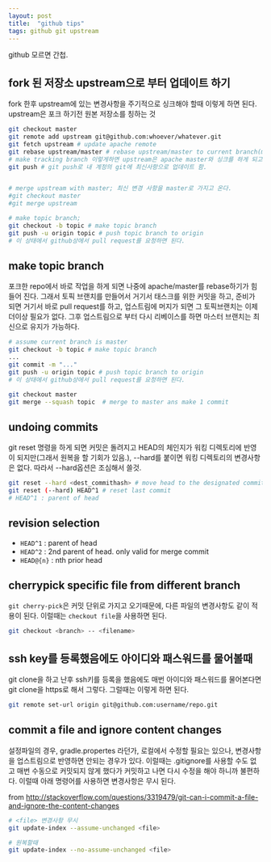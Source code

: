 ```yaml
---
layout: post
title:  "github tips"
tags: github git upstream
---
```


github 모르면 간첩.

## fork 된 저장소 upstream으로 부터 업데이트 하기

fork 한후 upstream에 있는 변경사항을 주기적으로 싱크해야 할때 이렇게 하면 된다.
upstream은 포크 하기전 원본 저장소를 칭하는 것

```bash
git checkout master
git remote add upstream git@github.com:whoever/whatever.git
git fetch upstream # update apache remote
git rebase upstream/master # rebase upstream/master to current branch(master)
# make tracking branch 이렇게하면 upstream은 apache master와 싱크를 하게 되고, 로컬에 unpushed commit이 생기게 된다.
git push # git push로 내 계정의 git에 최신사항으로 업데이트 함.


# merge upstream with master; 최신 변경 사항을 master로 가지고 온다.
#git checkout master
#git merge upstream

# make topic branch;
git checkout -b topic # make topic branch
git push -u origin topic # push topic branch to origin
# 이 상태에서 github상에서 pull request를 요청하면 된다.
```

## make topic branch

포크한 repo에서 바로 작업을 하게 되면 나중에 apache/master를 rebase하기가 힘들어 진다. 그래서 토픽 브랜치를 만들어서 거기서 태스크를 위한 커밋을 하고, 준비가 되면 거기서 바로 pull request를 하고, 업스트림에 머지가 되면 그 토픽브랜치는 이제 더이상 필요가 없다. 그후 업스트림으로 부터 다시 리베이스를 하면 마스터 브랜치는 최신으로 유지가 가능하다.


```bash
# assume current branch is master
git checkout -b topic # make topic branch
...
git commit -m "..."
git push -u origin topic # push topic branch to origin
# 이 상태에서 github상에서 pull request를 요청하면 된다.

git checkout master
git merge --squash topic  # merge to master ans make 1 commit
```


## undoing commits

git reset 명령을 하게 되면 커밋은 돌려지고 HEAD의 체인지가 워킹 디렉토리에 반영이 되지만(그래서 원복을 할 기회가 있음.), --hard를 붙이면 워킹 디렉토리의 변경사항은 없다. 따라서 --hard옵션은 조심해서 쓸것.

```bash
git reset --hard <dest_commithash> # move head to the designated commit
git reset (--hard) HEAD^1 # reset last commit
# HEAD^1 : parent of head
```


## revision selection


- `HEAD^1` : parent of head
- `HEAD^2` : 2nd parent of head. only valid for merge commit
- `HEAD@{n}` : nth prior head

## cherrypick specific file from different branch

`git cherry-pick`은 커밋 단위로 가지고 오기때문에, 다른 파일의 변경사항도 같이 적용이 된다. 이럴때는 `checkout file`을 사용하면 된다.


```bash
git checkout <branch> -- <filename>
```

## ssh key를 등록했음에도 아이디와 패스워드를 물어볼때
git clone을 하고 난후 ssh키를 등록을 했음에도 매번 아이디와 패스워드를 물어본다면 git clone을 https로 해서 그렇다. 그럴때는 이렇게 하면 된다.

```bash
git remote set-url origin git@github.com:username/repo.git
```

## commit a file and ignore content changes

설정파일의 경우, gradle.propertes 라던가, 로컬에서 수정할 필요는 있으나, 변경사항을 업스트림으로 반영하면 안되는 경우가 있다. 이럴때는 .gitignore를 사용할 수도 없고 매번 수동으로 커밋되지 않게 했다가 커밋하고 나면 다시 수정을 해야 하니까 불편하다. 이럴때 아래 명령어를 사용하면 변경사항은 무시 된다.

from http://stackoverflow.com/questions/3319479/git-can-i-commit-a-file-and-ignore-the-content-changes

```bash
# <file> 변경사항 무시
git update-index --assume-unchanged <file>

# 원복할때
git update-index --no-assume-unchanged <file>
```



